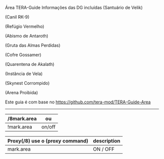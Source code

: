 Área TERA-Guide
Informações das DG incluídas
(Santuário de Velik)

(Canil RK-9)

(Refúgio Vermelho)

(Abismo de Antaroth)

(Gruta das Almas Perdidas)

(Cofre Gossamer)

(Quarentena de Akalath)

(Instância de Vela)

(Skynest Corrompido)

(Arena Proibida)

Este guia é com base no https://github.com/tera-mod/TERA-Guide-Area

------

/8mark.area | ou
--- | ---
!mark.area | on/off

Proxy(/8) use o (proxy command) | description
--- | ---
mark.area | ON / OFF
